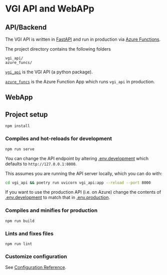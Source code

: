# VGI API and WebAPp


## API/Backend

The VGI API is written in [FastAPI](https://fastapi.tiangolo.com/) and run in production via [Azure Functions](https://docs.microsoft.com/en-us/azure/azure-functions/).

The project directory contains the following folders
```
vgi_api/
azure_funcs/
```


[`vgi_api`](vgi_api) is the VGI API (a python package).

[`azure_funcs`](azure_funcs) is the Azure Function App which runs `vgi_api` in production.


## WebApp

## Project setup
```
npm install
```

### Compiles and hot-reloads for development

```
npm run serve
```

You can change the API endpoint by altering [.env.development](.env.development) which defaults to `http://127.0.0.1:8000`.

This assumes you are running the API server locally, which you can do with:

```bash
cd vgi_api && poetry run uvicorn vgi_api:app --reload --port 8000
```

If you want to use the production API (i.e. on Azure) change the contents of [.env.development](.env.development) to match that in [.env.production](.env.production).



### Compiles and minifies for production
```
npm run build
```

### Lints and fixes files
```
npm run lint
```

### Customize configuration
See [Configuration Reference](https://cli.vuejs.org/config/).
